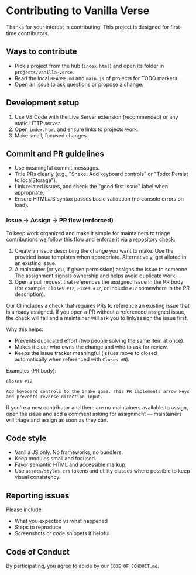 # Contributing to Vanilla Verse

Thanks for your interest in contributing! This project is designed for first-time contributors.

## Ways to contribute
- Pick a project from the hub (`index.html`) and open its folder in `projects/vanilla-verse`.
- Read the local `README.md` and `main.js` of projects for TODO markers.
- Open an issue to ask questions or propose a change.

## Development setup
1. Use VS Code with the Live Server extension (recommended) or any static HTTP server.
2. Open `index.html` and ensure links to projects work.
3. Make small, focused changes.

## Commit and PR guidelines
- Use meaningful commit messages.
- Title PRs clearly (e.g., "Snake: Add keyboard controls" or "Todo: Persist to localStorage").
- Link related issues, and check the "good first issue" label when appropriate.
- Ensure HTML/JS syntax passes basic validation (no console errors on load).

### Issue → Assign → PR flow (enforced)

To keep work organized and make it simple for maintainers to triage contributions we follow this flow and enforce it via a repository check:

1. Create an issue describing the change you want to make. Use the provided issue templates when appropriate. Alternatively, get alloted in an existing issue. 
2. A maintainer (or you, if given permission) assigns the issue to someone. The assignment signals ownership and helps avoid duplicate work.
3. Open a pull request that references the assigned issue in the PR body (for example: `Closes #12`, `Fixes #12`, or include `#12` somewhere in the PR description).

Our CI includes a check that requires PRs to reference an existing issue that is already assigned. If you open a PR without a referenced assigned issue, the check will fail and a maintainer will ask you to link/assign the issue first.

Why this helps:
- Prevents duplicated effort (two people solving the same item at once).
- Makes it clear who owns the change and who to ask for review.
- Keeps the issue tracker meaningful (issues move to closed automatically when referenced with `Closes #N`).

Examples (PR body):

```
Closes #12

Add keyboard controls to the Snake game. This PR implements arrow keys and prevents reverse-direction input.
```

If you're a new contributor and there are no maintainers available to assign, open the issue and add a comment asking for assignment — maintainers will triage and assign as soon as they can.

## Code style
- Vanilla JS only. No frameworks, no bundlers.
- Keep modules small and focused.
- Favor semantic HTML and accessible markup.
- Use `assets/styles.css` tokens and utility classes where possible to keep visual consistency.

## Reporting issues
Please include:
- What you expected vs what happened
- Steps to reproduce
- Screenshots or code snippets if helpful

## Code of Conduct
By participating, you agree to abide by our `CODE_OF_CONDUCT.md`.
